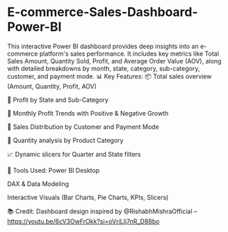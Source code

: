 # E-commerce-Sales-Dashboard-Power-BI
This interactive Power BI dashboard provides deep insights into an e-commerce platform's sales performance. It includes key metrics like Total Sales Amount, Quantity Sold, Profit, and Average Order Value (AOV), along with detailed breakdowns by month, state, category, sub-category, customer, and payment mode.
📊 Key Features:
📦 Total sales overview (Amount, Quantity, Profit, AOV)

📍 Profit by State and Sub-Category

📅 Monthly Profit Trends with Positive & Negative Growth

🧾 Sales Distribution by Customer and Payment Mode

🎯 Quantity analysis by Product Category

📈 Dynamic slicers for Quarter and State filters

📁 Tools Used:
Power BI Desktop

DAX & Data Modeling

Interactive Visuals (Bar Charts, Pie Charts, KPIs, Slicers)

📚 Credit: Dashboard design inspired by @RishabhMishraOfficial – https://youtu.be/6cV3OwFrOkk?si=oVriLIj7nR_D88bo
